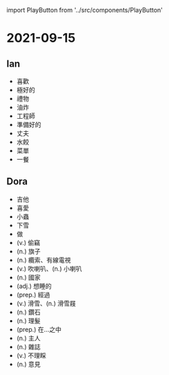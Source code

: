 import PlayButton from '../src/components/PlayButton'

# 2021-09-15

## Ian
- <PlayButton value="like" /> 喜歡
- <PlayButton value="excellent" /> 極好的
- <PlayButton value="gift" /> 禮物
- <PlayButton value="fry" /> 油炸
- <PlayButton value="engineer" /> 工程師
- <PlayButton value="ready" /> 準備好的
- <PlayButton value="husband" /> 丈夫
- <PlayButton value="dumpling" /> 水餃
- <PlayButton value="menu" /> 菜單
- <PlayButton value="meal" /> 一餐

## Dora
- <PlayButton value="guitar" /> 吉他
- <PlayButton value="enjoy" /> 喜愛
- <PlayButton value="bug" /> 小蟲
- <PlayButton value="snow" /> 下雪
- <PlayButton value="do" /> 做
- <PlayButton value="steal" /> (v.) 偷竊
- <PlayButton value="flag" /> (n.) 旗子
- <PlayButton value="cable" /> (n.) 纜索、有線電視
- <PlayButton value="trumpet" /> (v.) 吹喇叭、(n.) 小喇叭
- <PlayButton value="nation" /> (n.) 國家
- <PlayButton value="sleepy" /> (adj.) 想睡的
- <PlayButton value="through" /> (prep.) 經過
- <PlayButton value="ski" /> (v.) 滑雪、(n.) 滑雪屐
- <PlayButton value="diamond" /> (n.) 鑽石
- <PlayButton value="haircut" /> (n.) 理髮
- <PlayButton value="among" /> (prep.) 在...之中
- <PlayButton value="host" /> (n.) 主人
- <PlayButton value="magazine" /> (n.) 雜誌
- <PlayButton value="ignore" /> (v.) 不理睬
- <PlayButton value="opinion" /> (n.) 意見
